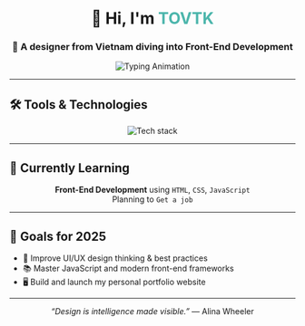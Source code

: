<h1 align="center">👋 Hi, I'm <span style="color:#4db6ac">TOVTK</span></h1>
<h3 align="center">🎨 A designer from Vietnam diving into Front-End Development</h3>

<p align="center">
  <img src="https://readme-typing-svg.herokuapp.com?font=Fira+Code&size=20&pause=1000&color=6667AB&center=true&vCenter=true&width=420&lines=Designer+%2B+ChatGPT+%3D+VibeCoder❤️;Currently+Learning+JavaScript..." alt="Typing Animation" />
</p>

---

## 🛠️ Tools & Technologies
<div align="center">
  <img src="https://skillicons.dev/icons?i=html,css,js,photoshop,illustrator" alt="Tech stack" />
</div>

---

## 🚀 Currently Learning
<p align="center">
  <strong>Front-End Development</strong> using <code>HTML</code>, <code>CSS</code>, <code>JavaScript</code><br/>
  Planning to <code>Get a job</code>
</p>

---

## 🎯 Goals for 2025
<ul>
  <li>🌟 Improve UI/UX design thinking & best practices</li>
  <li>📚 Master JavaScript and modern front-end frameworks</li>
  <li>🖥️ Build and launch my personal portfolio website</li>
</ul>

---

<p align="center"><em>“Design is intelligence made visible.”</em> — Alina Wheeler</p>
